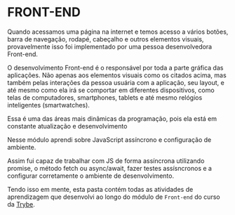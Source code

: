 # FRONT-END

Quando acessamos uma página na internet e temos acesso a vários botões, barra de navegação, rodapé, cabeçalho e outros elementos visuais, provavelmente isso foi implementado por uma pessoa desenvolvedora Front-end.

O desenvolvimento Front-end é o responsável por toda a parte gráfica das aplicações. Não apenas aos elementos visuais como os citados acima, mas também pelas interações da pessoa usuária com a aplicação, seu layout, e até mesmo como ela irá se comportar em diferentes dispositivos, como telas de computadores, smartphones, tablets e até mesmo relógios inteligentes (smartwatches).

Essa é uma das áreas mais dinâmicas da programação, pois ela está em constante atualização e desenvolvimento 

Nesse módulo aprendi sobre JavaScript assíncrono e configuração de ambiente.

Assim fui capaz de trabalhar com JS de forma assíncrona utilizando promise, o método fetch ou async/await, fazer testes assísncronos e a configurar corretamente o ambiente de desenvolvimento.



Tendo isso em mente, esta pasta contém todas as atividades de aprendizagem que desenvolvi ao longo do módulo de `Front-end` do curso da [Trybe](https://www.betrybe.com/).
